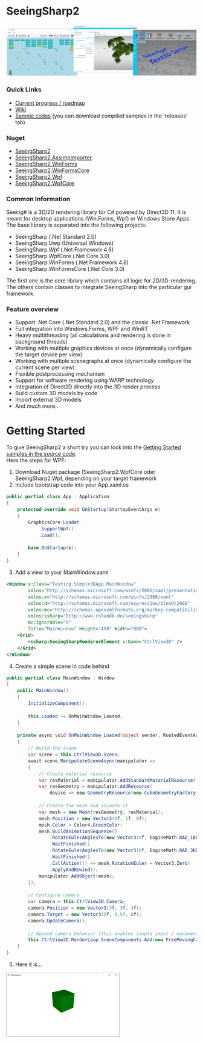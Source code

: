 # SeeingSharp2
![alt tag](_Misc/WikiImages/SeeingSharp_Samples.png)

### Quick Links
 - [Current progress / roadmap](/../../projects/1)
 - [Wiki](/../../wiki)
 - [Sample codes](/../../tree/master/Samples) (you can download compiled samples in the 'releases' tab)

### Nuget
 - [SeeingSharp2](https://www.nuget.org/packages/SeeingSharp2/)
 - [SeeingSharp2.AssimpImporter](https://www.nuget.org/packages/SeeingSharp2.AssimpImporter/)
 - [SeeingSharp2.WinForms](https://www.nuget.org/packages/SeeingSharp2.WinForms/)
 - [SeeingSharp2.WinFormsCore](https://www.nuget.org/packages/SeeingSharp2.WinFormsCore/)
 - [SeeingSharp2.Wpf](https://www.nuget.org/packages/SeeingSharp2.Wpf/)
 - [SeeingSharp2.WpfCore](https://www.nuget.org/packages/SeeingSharp2.WpfCore/)

### Common Information
Seeing# is a 3D/2D rendering library for C# powered by Direct3D 11. It is meant for desktop applications (Win.Forms, Wpf) or Windows Store Apps.
The base library is separated into the following projects:
 - SeeingSharp (.Net Standard 2.0)
 - SeeingSharp.Uwp (Universal Windows)
 - SeeingSharp.Wpf (.Net Framework 4.8)
 - SeeingSharp.WpfCore (.Net Core 3.0)
 - SeeingSharp.WinForms (.Net Framework 4.8)
 - SeeingSharp.WinFormsCore (.Net Core 3.0)
 
The first one is the core library which contains all logic for 2D/3D-rendering. The others contain classes to integrate SeeingSharp into 
the particular gui framework. 
 
### Feature overview
 - Support .Net Core (.Net Standard 2.0) and the classic .Net Framework
 - Full integration into Windows.Forms, WPF and WinRT
 - Heavy multithreading (all calculations and rendering is done in background threads)
 - Working with multiple graphics devices at once (dynamically configure the target device per view)
 - Working with multiple scenegraphs at once (dynamically configure the current scene per view)
 - Flexible postprocessing mechanism
 - Support for software rendering using WARP technology
 - Integration of Direct2D directly into the 3D render process
 - Build custom 3D models by code
 - Import external 3D models 
 - And much more..

# Getting Started

To give SeeingSharp2 a short try you can look into the [Getting Started samples in the 
source code](/../../tree/master/Samples/GettingStarted).  
Here the steps for WPF:

1. Download Nuget package (SeeingSharp2.WpfCore oder SeeingSharp2.Wpf, depending on your target framework
2. Include bootstrap code into your App.xaml.cs

```csharp
public partial class App : Application
{
    protected override void OnStartup(StartupEventArgs e)
    {
        GraphicsCore.Loader
            .SupportWpf()
            .Load();

        base.OnStartup(e);
    }
}
```
3. Add a view to your MainWindow.xaml
```xml
<Window x:Class="Testing.Simple3DApp.MainWindow"
        xmlns="http://schemas.microsoft.com/winfx/2006/xaml/presentation"
        xmlns:x="http://schemas.microsoft.com/winfx/2006/xaml"
        xmlns:d="http://schemas.microsoft.com/expression/blend/2008"
        xmlns:mc="http://schemas.openxmlformats.org/markup-compatibility/2006"
        xmlns:ssharp="http://www.rolandk.de/seeingsharp"
        mc:Ignorable="d"
        Title="MainWindow" Height="450" Width="800">
    <Grid>
        <ssharp:SeeingSharpRendererElement x:Name="CtrlView3D" />
    </Grid>
</Window>
```
4. Create a simple scene in code behind
```csharp
public partial class MainWindow : Window
{
    public MainWindow()
    {
        InitializeComponent();

        this.Loaded += OnMainWindow_Loaded;
    }

    private async void OnMainWindow_Loaded(object sender, RoutedEventArgs e)
    {
        // Build the scene
        var scene = this.CtrlView3D.Scene;
        await scene.ManipulateSceneAsync(manipulator =>
        {
            // Create material resource
            var resMaterial = manipulator.AddStandardMaterialResource();
            var resGeometry = manipulator.AddResource(
                device => new GeometryResource(new CubeGeometryFactory()));

            // Create the mesh and animate it
            var mesh = new Mesh(resGeometry, resMaterial);
            mesh.Position = new Vector3(0f, 1f, 0f);
            mesh.Color = Color4.GreenColor;
            mesh.BuildAnimationSequence()
                .RotateEulerAnglesTo(new Vector3(0f, EngineMath.RAD_180DEG, 0f), TimeSpan.FromSeconds(2.0))
                .WaitFinished()
                .RotateEulerAnglesTo(new Vector3(0f, EngineMath.RAD_360DEG, 0f), TimeSpan.FromSeconds(2.0))
                .WaitFinished()
                .CallAction(() => mesh.RotationEuler = Vector3.Zero)
                .ApplyAndRewind();
            manipulator.AddObject(mesh);
        });

        // Configure camera
        var camera = this.CtrlView3D.Camera;
        camera.Position = new Vector3(3f, 3f, 3f);
        camera.Target = new Vector3(0f, 0.5f, 0f);
        camera.UpdateCamera();

        // Append camera behavior (this enables simple input / movement)
        this.CtrlView3D.RenderLoop.SceneComponents.Add(new FreeMovingCameraComponent());
    }
}
```
5. Here it is...

![alt tag](_Misc/WikiImages/SimpleSampleWpf.png)
